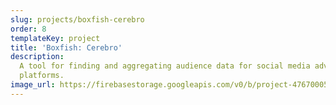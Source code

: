 ```yaml
---
slug: projects/boxfish-cerebro
order: 8
templateKey: project
title: 'Boxfish: Cerebro'
description:
  A tool for finding and aggregating audience data for social media advertising
  platforms.
image_url: https://firebasestorage.googleapis.com/v0/b/project-4767000521921178323.appspot.com/o/projects%2FOITNB.png?alt=media
---
```

